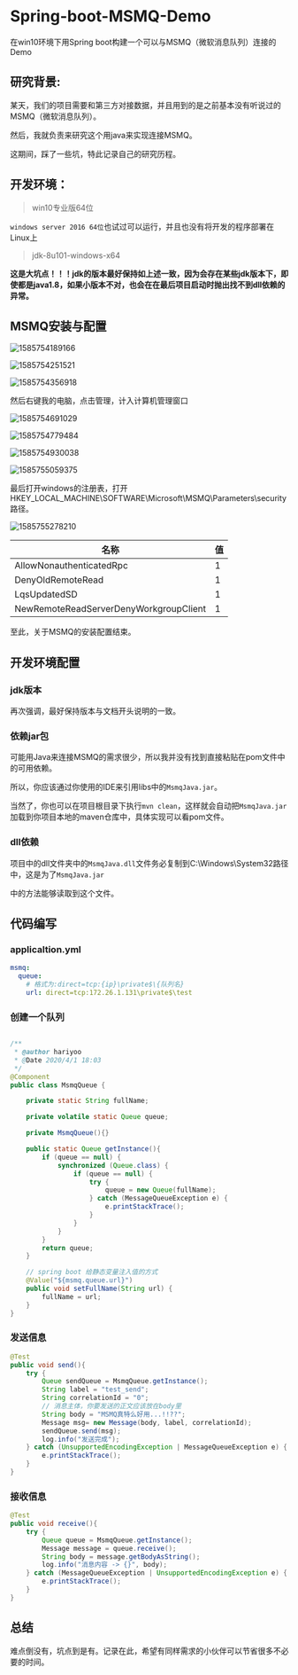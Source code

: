 # Spring-boot-MSMQ-Demo
在win10环境下用Spring boot构建一个可以与MSMQ（微软消息队列）连接的Demo

## 研究背景:

某天，我们的项目需要和第三方对接数据，并且用到的是之前基本没有听说过的MSMQ（微软消息队列）。

然后，我就负责来研究这个用java来实现连接MSMQ。

这期间，踩了一些坑，特此记录自己的研究历程。

## 开发环境：

> win10专业版64位

`windows server 2016 64位`也试过可以运行，并且也没有将开发的程序部署在Linux上

> jdk-8u101-windows-x64

**这是大坑点！！！jdk的版本最好保持如上述一致，因为会存在某些jdk版本下，即使都是java1.8，如果小版本不对，也会在在最后项目启动时抛出找不到dll依赖的异常。**

## MSMQ安装与配置

![1585754189166](README.assets/1585754189166.png)

![1585754251521](README.assets/1585754251521.png)

![1585754356918](README.assets/1585754356918.png)

然后右键我的电脑，点击管理，计入计算机管理窗口

![1585754691029](README.assets/1585754691029.png)

![1585754779484](README.assets/1585754779484.png)

![1585754930038](README.assets/1585754930038.png)

![1585755059375](README.assets/1585755059375.png)

最后打开windows的注册表，打开HKEY_LOCAL_MACHINE\SOFTWARE\Microsoft\MSMQ\Parameters\security路径。

![1585755278210](README.assets/1585755278210.png)

| 名称                                   | 值   |
| -------------------------------------- | ---- |
| AllowNonauthenticatedRpc               | 1    |
| DenyOldRemoteRead                      | 1    |
| LqsUpdatedSD                           | 1    |
| NewRemoteReadServerDenyWorkgroupClient | 1    |

至此，关于MSMQ的安装配置结束。

## 开发环境配置

### jdk版本

再次强调，最好保持版本与文档开头说明的一致。

### 依赖jar包

可能用Java来连接MSMQ的需求很少，所以我并没有找到直接粘贴在pom文件中的可用依赖。

所以，你应该通过你使用的IDE来引用libs中的`MsmqJava.jar`。

当然了，你也可以在项目根目录下执行`mvn clean`，这样就会自动把`MsmqJava.jar`加载到你项目本地的maven仓库中，具体实现可以看pom文件。

### dll依赖

项目中的dll文件夹中的`MsmqJava.dll`文件务必复制到‪C:\Windows\System32路径中，这是为了`MsmqJava.jar`

中的方法能够读取到这个文件。

## 代码编写

### applicaltion.yml

```yaml
msmq:
  queue:
	# 格式为:direct=tcp:{ip}\private$\{队列名}
    url: direct=tcp:172.26.1.131\private$\test

```



### 创建一个队列

```java

/**
 * @author hariyoo
 * @Date 2020/4/1 18:03
 */
@Component
public class MsmqQueue {

	private static String fullName;

	private volatile static Queue queue;

	private MsmqQueue(){}

	public static Queue getInstance(){
		if (queue == null) {
			synchronized (Queue.class) {
				if (queue == null) {
					try {
						queue = new Queue(fullName);
					} catch (MessageQueueException e) {
						e.printStackTrace();
					}
				}
			}
		}
		return queue;
	}

  	// spring boot 给静态变量注入值的方式
	@Value("${msmq.queue.url}")
	public void setFullName(String url) {
		fullName = url;
	}
}
```

### 发送信息

```java
@Test
public void send(){
    try {
        Queue sendQueue = MsmqQueue.getInstance();
        String label = "test_send";
        String correlationId = "0";
        // 消息主体，你要发送的正文应该放在body里
        String body = "MSMQ真特么好用...!!??";
        Message msg= new Message(body, label, correlationId);
        sendQueue.send(msg);
        log.info("发送完成");
    } catch (UnsupportedEncodingException | MessageQueueException e) {
        e.printStackTrace();
    }
}
```

### 接收信息

```java
@Test
public void receive(){
    try {
        Queue queue = MsmqQueue.getInstance();
        Message message = queue.receive();
        String body = message.getBodyAsString();
        log.info("消息内容 -> {}", body);
    } catch (MessageQueueException | UnsupportedEncodingException e) {
        e.printStackTrace();
    }
}
```

## 总结

难点倒没有，坑点到是有。记录在此，希望有同样需求的小伙伴可以节省很多不必要的时间。